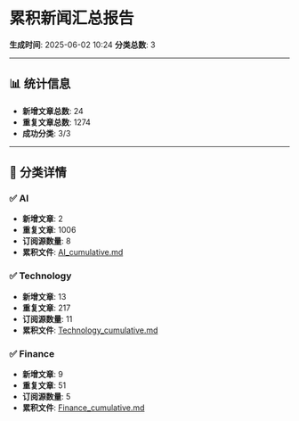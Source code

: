 # 累积新闻汇总报告

**生成时间**: 2025-06-02 10:24
**分类总数**: 3

---

## 📊 统计信息

- **新增文章总数**: 24
- **重复文章总数**: 1274
- **成功分类**: 3/3

---

## 📂 分类详情

### ✅ AI
- **新增文章**: 2
- **重复文章**: 1006
- **订阅源数量**: 8
- **累积文件**: [AI_cumulative.md](./AI_cumulative.md)

### ✅ Technology
- **新增文章**: 13
- **重复文章**: 217
- **订阅源数量**: 11
- **累积文件**: [Technology_cumulative.md](./Technology_cumulative.md)

### ✅ Finance
- **新增文章**: 9
- **重复文章**: 51
- **订阅源数量**: 5
- **累积文件**: [Finance_cumulative.md](./Finance_cumulative.md)

